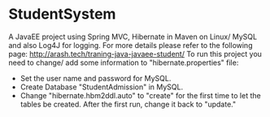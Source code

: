 # StudentSystem
A JavaEE project using Spring MVC, Hibernate in Maven on Linux/ MySQL and also Log4J for logging.
For more details please refer to the following page:
http://arash.tech/traning-java-javaee-student/
To run this project you need to change/ add some information to "hibernate.properties" file:
- Set the user name and password for MySQL.
- Create Database "StudentAdmission" in MySQL.
- Change "hibernate.hbm2ddl.auto" to "create" for the first time to let the tables be created. After the first run, change it
back to "update."

